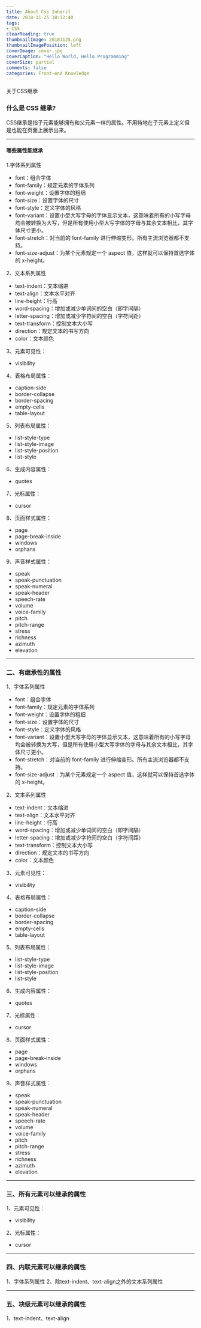 ```yaml
---
title: About Css Inherit
date: 2018-11-25 18:12:40
tags:
- CSS
clearReading: true
thumbnailImage: 20181125.png
thumbnailImagePosition: left
coverImage: cover.jpg
coverCaption: "Hello World, Hello Programming"
coverSize: partial
comments: false
categories: Front-end Knowledge
---
```


关于CSS继承 
<!--more-->
### 什么是 CSS 继承?
CSS继承是指子元素能够拥有和父元素一样的属性。不用特地在子元素上定义但是也能在页面上展示出来。

***

#### 哪些属性能继承
1.字体系列属性
- font：组合字体
- font-family：规定元素的字体系列
- font-weight：设置字体的粗细
- font-size：设置字体的尺寸
- font-style：定义字体的风格
- font-variant：设置小型大写字母的字体显示文本，这意味着所有的小写字母均会被转换为大写，但是所有使用小型大写字体的字母与其余文本相比，其字体尺寸更小。
- font-stretch：对当前的 font-family 进行伸缩变形。所有主流浏览器都不支持。
- font-size-adjust：为某个元素规定一个 aspect 值，这样就可以保持首选字体的 x-height。

2、文本系列属性
- text-indent：文本缩进
- text-align：文本水平对齐
- line-height：行高
- word-spacing：增加或减少单词间的空白（即字间隔）
- letter-spacing：增加或减少字符间的空白（字符间距）
- text-transform：控制文本大小写
- direction：规定文本的书写方向
- color：文本颜色

3、元素可见性：
- visibility

4、表格布局属性：
- caption-side
- border-collapse
- border-spacing
- empty-cells
- table-layout

5、列表布局属性：
- list-style-type
- list-style-image
- list-style-position
- list-style

6、生成内容属性：
- quotes

7、光标属性：
- cursor

8、页面样式属性：
- page
- page-break-inside
- windows
- orphans

9、声音样式属性：
- speak
- speak-punctuation
- speak-numeral
- speak-header
- speech-rate
- volume
- voice-family
- pitch
- pitch-range
- stress
- richness
- azimuth
- elevation

***

### 二、有继承性的属性
1、字体系列属性
- font：组合字体
- font-family：规定元素的字体系列
- font-weight：设置字体的粗细
- font-size：设置字体的尺寸
- font-style：定义字体的风格
- font-variant：设置小型大写字母的字体显示文本，这意味着所有的小写字母均会被转换为大写，但是所有使用小型大写字体的字母与其余文本相比，其字体尺寸更小。
- font-stretch：对当前的 font-family 进行伸缩变形。所有主流浏览器都不支持。
- font-size-adjust：为某个元素规定一个 aspect 值，这样就可以保持首选字体的 x-height。

2、文本系列属性
- text-indent：文本缩进
- text-align：文本水平对齐
- line-height：行高
- word-spacing：增加或减少单词间的空白（即字间隔）
- letter-spacing：增加或减少字符间的空白（字符间距）
- text-transform：控制文本大小写
- direction：规定文本的书写方向
- color：文本颜色

3、元素可见性：
- visibility

4、表格布局属性：
- caption-side
- border-collapse
- border-spacing
- empty-cells
- table-layout

5、列表布局属性：
- list-style-type
- list-style-image
- list-style-position
- list-style

6、生成内容属性：
- quotes

7、光标属性：
- cursor

8、页面样式属性：
- page
- page-break-inside
- windows
- orphans

9、声音样式属性：
- speak
- speak-punctuation
- speak-numeral
- speak-header
- speech-rate
- volume
- voice-family
- pitch
- pitch-range
- stress
- richness
- azimuth
- elevation

***
### 三、所有元素可以继承的属性
1、元素可见性：
- visibility

2、光标属性：
- cursor

***

### 四、内联元素可以继承的属性
1、字体系列属性
2、除text-indent、text-align之外的文本系列属性

***

### 五、块级元素可以继承的属性
1、text-indent、text-align